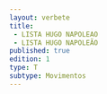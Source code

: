 ```yaml
---
layout: verbete
title:
 - LISTA HUGO NAPOLEAO
 - LISTA HUGO NAPOLEÃO
published: true
edition: 1  
type: T
subtype: Movimentos
---
```


